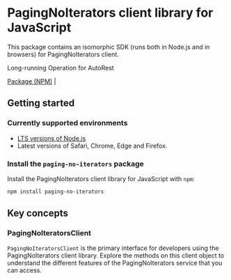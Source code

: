 # PagingNoIterators client library for JavaScript

This package contains an isomorphic SDK (runs both in Node.js and in browsers) for PagingNoIterators client.

Long-running Operation for AutoRest

[Package (NPM)](https://www.npmjs.com/package/paging-no-iterators) |

## Getting started

### Currently supported environments

- [LTS versions of Node.js](https://nodejs.org/about/releases/)
- Latest versions of Safari, Chrome, Edge and Firefox.


### Install the `paging-no-iterators` package

Install the PagingNoIterators client library for JavaScript with `npm`:

```bash
npm install paging-no-iterators
```


## Key concepts

### PagingNoIteratorsClient

`PagingNoIteratorsClient` is the primary interface for developers using the PagingNoIterators client library. Explore the methods on this client object to understand the different features of the PagingNoIterators service that you can access.

